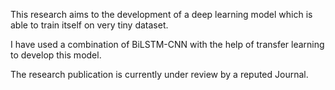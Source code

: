 This research aims to the development of a deep learning model which is able to train itself on very tiny dataset. 

I have used a combination of BiLSTM-CNN with the help of transfer learning  to develop this model.

The research publication is currently under review by a reputed Journal.
